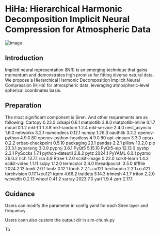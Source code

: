 # HiHa: Hierarchical Harmonic Decomposition Implicit Neural Compression for Atmospheric Data
![image](https://github.com/xzwbsz/HiHa/assets/44642002/55bf81be-2c47-4607-902a-6f9790badcc5)

## Introduction
Implicit neural representation (INR) is an emerging technique that gains momentum and demonstrates high promise for fitting diverse natural data. We propose a Hierarchical Harmonic Decomposition Implicit Neural Compression (HiHa) for atmospheric data, leveraging atmospheric-level spherical coordinates basis. 

## Preparation
The most significant component is Siren. And other requrements are as following:
Cartopy                     0.23.0
cdsapi                      0.6.1
matplotlib                  3.8.0
matplotlib-inline           0.1.7
mdurl                       0.1.2
mkl-fft                     1.3.8
mkl-random                  1.2.4
mkl-service                 2.4.0
nest_asyncio                1.6.0
networkx                    3.2.1
numcodecs                   0.12.1
numpy                       1.26.3
oauthlib                    3.2.2
opencv-python               4.9.0.80
opencv-python-headless      4.9.0.80
opt-einsum                  3.3.0
optax                       0.2.2
orbax-checkpoint            0.5.10
packaging                   23.1
pandas                      2.2.1
pillow                      10.2.0
pip                         23.3.1
pyparsing                   3.0.9
pyproj                      3.6.1
PyQt5                       5.15.10
PyQt5-sip                   12.13.0
pyshp                       2.3.1
PySocks                     1.7.1
python-dateutil             2.8.2
pytz                        2024.1
PyYAML                      6.0.1
pyzmq                       26.0.2
rich                        13.7.1
rsa                         4.9
Rtree                       1.2.0
scikit-image                0.22.0
scikit-learn                1.4.2
scikit-video                1.1.11
scipy                       1.12.0
termcolor                   2.4.0
threadpoolctl               3.5.0
tifffile                    2024.2.12
tomli                       2.0.1
toolz                       0.12.1
torch                       2.2.1+cu121
torchaudio                  2.2.1+cu121
torchvision                 0.17.1+cu121
tqdm                        4.66.2
traitlets                   5.14.3
trimesh                     4.1.7
triton                      2.2.0
wcwidth                     0.2.13
wheel                       0.41.2
xarray                      2023.7.0
yarl                        1.9.4
zarr                        2.17.1

## Guidance
Users can modify the parameter in config.yaml for each Siren layer and frequency.

Users cann also custom the output dir in sim-chunk.py

To 
